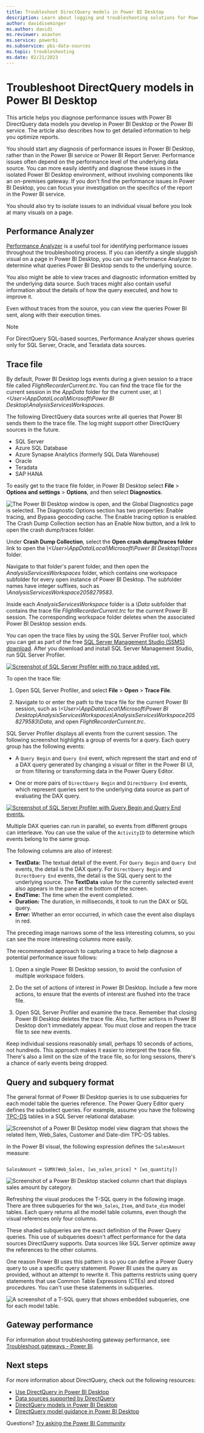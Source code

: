 ```yaml
---
title: Troubleshoot DirectQuery models in Power BI Desktop
description: Learn about logging and troubleshooting solutions for Power BI Desktop DirectQuery model performance issues.
author: davidiseminger
ms.author: davidi
ms.reviewer: asaxton
ms.service: powerbi
ms.subservice: pbi-data-sources
ms.topic: troubleshooting
ms.date: 02/21/2023
---
```


# Troubleshoot DirectQuery models in Power BI Desktop

This article helps you diagnose performance issues with Power BI DirectQuery data models you develop in Power BI Desktop or the Power BI service. The article also describes how to get detailed information to help you optimize reports.

You should start any diagnosis of performance issues in Power BI Desktop, rather than in the Power BI service or Power BI Report Server. Performance issues often depend on the performance level of the underlying data source. You can more easily identify and diagnose these issues in the isolated Power BI Desktop environment, without involving components like an on-premises gateway. If you don't find the performance issues in Power BI Desktop, you can focus your investigation on the specifics of the report in the Power BI service.

You should also try to isolate issues to an individual visual before you look at many visuals on a page.

## Performance Analyzer

[Performance Analyzer](../create-reports/desktop-performance-analyzer.md) is a useful tool for identifying performance issues throughout the troubleshooting process. If you can identify a single sluggish visual on a page in Power BI Desktop, you can use Performance Analyzer to determine what queries Power BI Desktop sends to the underlying source.

You also might be able to view traces and diagnostic information emitted by the underlying data source. Such traces might also contain useful information about the details of how the query executed, and how to improve it.

Even without traces from the source, you can view the queries Power BI sent, along with their execution times.

>[!NOTE]
>For DirectQuery SQL-based sources, Performance Analyzer shows queries only for SQL Server, Oracle, and Teradata data sources.

## Trace file

By default, Power BI Desktop logs events during a given session to a trace file called *FlightRecorderCurrent.trc*. You can find the trace file for the current session in the *AppData* folder for the current user, at *\\\<User>\AppData\Local\Microsoft\Power BI Desktop\AnalysisServicesWorkspaces*.

The following DirectQuery data sources write all queries that Power BI sends them to the trace file. The log might support other DirectQuery sources in the future.

- SQL Server
- Azure SQL Database
- Azure Synapse Analytics (formerly SQL Data Warehouse)
- Oracle
- Teradata
- SAP HANA

To easily get to the trace file folder, in Power BI Desktop select **File** > **Options and settings** > **Options**, and then select **Diagnostics**.

![The Power BI Desktop window is open, and the Global Diagnostics page is selected. The Diagnostic Options section has two properties: Enable tracing, and Bypass geocoding cache. The Enable tracing option is enabled. The Crash Dump Collection section has an Enable Now button, and a link to open the crash dump/traces folder.](media/desktop-directquery-troubleshoot/desktop-directquery-troubleshoot-desktop-file-options-diagnostics.png)

Under **Crash Dump Collection**, select the **Open crash dump/traces folder** link to open the *\\\<User>\AppData\Local\Microsoft\Power BI Desktop\Traces* folder.

Navigate to that folder's parent folder, and then open the *AnalysisServicesWorkspaces* folder, which contains one workspace subfolder for every open instance of Power BI Desktop. The subfolder names have integer suffixes, such as *\\AnalysisServicesWorkspace2058279583*.

Inside each *AnalysisServicesWorkspace* folder is a *\\Data* subfolder that contains the trace file *FlightRecorderCurrent.trc* for the current Power BI session. The corresponding workspace folder deletes when the associated Power BI Desktop session ends.

You can open the trace files by using the SQL Server Profiler tool, which you can get as part of the free [SQL Server Management Studio (SSMS) download](/sql/ssms/download-sql-server-management-studio-ssms). After you download and install SQL Server Management Studio, run SQL Server Profiler.

[ ![Screenshot of SQL Server Profiler with no trace added yet.](media/desktop-directquery-troubleshoot/desktop-directquery-troubleshoot-sql-server-profiler-blank.png)](media/desktop-directquery-troubleshoot/desktop-directquery-troubleshoot-sql-server-profiler-blank.png#lightbox)

To open the trace file:

1. Open SQL Server Profiler, and select **File** > **Open** > **Trace File**.

1. Navigate to or enter the path to the trace file for the current Power BI session, such as *\\\<User>\AppData\Local\Microsoft\Power BI Desktop\AnalysisServicesWorkspaces\AnalysisServicesWorkspace2058279583\Data*, and open *FlightRecorderCurrent.trc*.

SQL Server Profiler displays all events from the current session. The following screenshot highlights a group of events for a query. Each query group has the following events:

- A `Query Begin` and `Query End` event, which represent the start and end of a DAX query generated by changing a visual or filter in the Power BI UI, or from filtering or transforming data in the Power Query Editor.

- One or more pairs of `DirectQuery Begin` and `DirectQuery End` events, which represent queries sent to the underlying data source as part of evaluating the DAX query.

[ ![Screenshot of SQL Server Profiler with Query Begin and Query End events.](media/desktop-directquery-troubleshoot/desktop-directquery-troubleshoot-sql-server-profiler-trace.png)](media/desktop-directquery-troubleshoot/desktop-directquery-troubleshoot-sql-server-profiler-trace.png#lightbox)

Multiple DAX queries can run in parallel, so events from different groups can interleave. You can use the value of the `ActivityID` to determine which events belong to the same group.

The following columns are also of interest:

- **TextData:** The textual detail of the event. For `Query Begin` and `Query End` events, the detail is the DAX query. For `DirectQuery Begin` and `DirectQuery End` events, the detail is the SQL query sent to the underlying source. The **TextData** value for the currently selected event also appears in the pane at the bottom of the screen.
- **EndTime:** The time when the event completed.
- **Duration:** The duration, in milliseconds, it took to run the DAX or SQL query.
- **Error:** Whether an error occurred, in which case the event also displays in red.

The preceding image narrows some of the less interesting columns, so you can see the more interesting columns more easily.

The recommended approach to capturing a trace to help diagnose a potential performance issue follows:

1. Open a single Power BI Desktop session, to avoid the confusion of multiple workspace folders.

1. Do the set of actions of interest in Power BI Desktop. Include a few more actions, to ensure that the events of interest are flushed into the trace file.

1. Open SQL Server Profiler and examine the trace. Remember that closing Power BI Desktop deletes the trace file. Also, further actions in Power BI Desktop don't immediately appear. You must close and reopen the trace file to see new events.

Keep individual sessions reasonably small, perhaps 10 seconds of actions, not hundreds. This approach makes it easier to interpret the trace file. There's also a limit on the size of the trace file, so for long sessions, there's a chance of early events being dropped.

## Query and subquery format

The general format of Power BI Desktop queries is to use subqueries for each model table the queries reference. The Power Query Editor query defines the subselect queries. For example, assume you have the following [TPC-DS](https://www.tpc.org/tpcds/default5.asp) tables in a SQL Server relational database:

![Screenshot of a Power BI Desktop model view diagram that shows the related Item, Web_Sales, Customer and Date-dim TPC-DS tables.](media/desktop-directquery-troubleshoot/desktop-directquery-troubleshoot-model-view-diagram.png)

In the Power BI visual, the following expression defines the `SalesAmount` measure:

```dax

SalesAmount = SUMX(Web_Sales, [ws_sales_price] * [ws_quantity])

```

![Screenshot of a Power BI Desktop stacked column chart that displays sales amount by category.](media/desktop-directquery-troubleshoot/desktop-directquery-troubleshoot-example-report.png)

Refreshing the visual produces the T-SQL query in the following image. There are three subqueries for the `Web_Sales`, `Item`, and `Date_dim` model tables. Each query returns all the model table columns, even though the visual references only four columns.

These shaded subqueries are the exact definition of the Power Query queries. This use of subqueries doesn't affect performance for the data sources DirectQuery supports. Data sources like SQL Server optimize away the references to the other columns.

One reason Power BI uses this pattern is so you can define a Power Query query to use a specific query statement. Power BI uses the query as provided, without an attempt to rewrite it. This patterns restricts using query statements that use Common Table Expressions (CTEs) and stored procedures. You can't use these statements in subqueries.

![A screenshot of a T-SQL query that shows embedded subqueries, one for each model table.](media/desktop-directquery-troubleshoot/desktop-directquery-troubleshoot-example-query.png)

## Gateway performance

For information about troubleshooting gateway performance, see [Troubleshoot gateways - Power BI](service-gateway-onprem-tshoot.md).

## Next steps

For more information about DirectQuery, check out the following resources:

- [Use DirectQuery in Power BI Desktop](desktop-use-directquery.md)
- [Data sources supported by DirectQuery](power-bi-data-sources.md)
- [DirectQuery models in Power BI Desktop](desktop-directquery-about.md)
- [DirectQuery model guidance in Power BI Desktop](../guidance/directquery-model-guidance.md)

Questions? [Try asking the Power BI Community](https://community.powerbi.com/)
